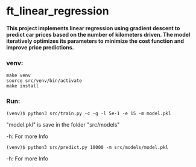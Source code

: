 # ft_linear_regression

#### This project implements linear regression using gradient descent to predict car prices based on the number of kilometers driven. The model iteratively optimizes its parameters to minimize the cost function and improve price predictions.

### venv:

	make venv
	source src/venv/bin/activate
	make install

### Run:
	(venv)$ python3 src/train.py -c -g -l 5e-1 -e 15 -m model.pkl

"model.pkl" is save in the folder "src/models"

-h: For more Info

	(venv)$ python3 src/predict.py 10000 -m src/models/model.pkl

-h: For more Info
